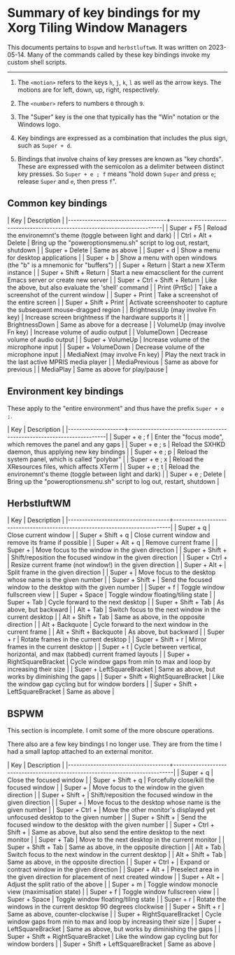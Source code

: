 # Summary of key bindings for my Xorg Tiling Window Managers

This documents pertains to `bspwm` and `herbstluftwm`.  It was written
on 2023-05-14.  Many of the commands called by these key bindings
invoke my custom shell scripts.

* * *

1. The `<motion>` refers to the keys `h`, `j`, `k`, `l` as well as the
   arrow keys.  The motions are for left, down, up, right,
   respectively.

2. The `<number>` refers to numbers `0` through `9`.

3. The "Super" key is the one that typically has the "Win" notation or
   the Windows logo.

4. Key bindings are expressed as a combination that includes the plus
   sign, such as `Super + d`.

5. Bindings that involve chains of key presses are known as "key
   chords".  These are expressed with the semicolon as a delimiter
   between distinct key presses.  So `Super + e ; f` means "hold down
   `Super` and press `e`; release `Super` and `e`, then press `f`".

## Common key bindings

| Key                               | Description                                                               |
|-----------------------------------+---------------------------------------------------------------------------|
| Super + F5                        | Reload the environemnt's theme (toggle between light and dark)            |
| Ctrl + Alt + Delete               | Bring up the "poweroptionsmenu.sh" script to log out, restart, shutdown      |
| Super + Delete                    | Same as above                                                             |
| Super + d                         | Show a menu for desktop applications                                      |
| Super + b                         | Show a menu with open windows (the "b" is a mnemonic for "buffers")       |
| Super + Return                    | Start a new XTerm instance                                                |
| Super + Shift + Return            | Start a new emacsclient for the current Emacs server or create new server |
| Super + Ctrl + Shift + Return     | Like the above, but also evaluate the 'shell' command                     |
| Print (PrtSc)                     | Take a screenshot of the current window                                   |
| Super + Print                     | Take a screenshot of the entire screen                                    |
| Super + Shift + Print             | Activate screenshooter to capture the subsequent mouse-dragged region     |
| BrightnessUp (may involve Fn key) | Increase screen brightness if the hardware supports it                    |
| BrightnessDown                    | Same as above for a decrease                                              |
| VolumeUp (may involve Fn key)     | Increase volume of audio output                                           |
| VolumeDown                        | Decrease volume of audio output                                           |
| Super + VolumeUp                  | Increase volume of the microphone input                                   |
| Super + VolumeDown                | Decrease volume of the microphone input                                   |
| MediaNext (may involve Fn key)    | Play the next track in the last active MPRIS media player                 |
| MediaPrevious                     | Same as above for previous                                                |
| MediaPlay                         | Same as above for play/pause                                              |

## Environment key bindings

These apply to the "entire environment" and thus have the prefix
`Super + e ;`.

| Key                | Description                                                          |
|--------------------+----------------------------------------------------------------------|
| Super + e ; f      | Enter the "focus mode", which removes the panel and any gaps         |
| Super + e ; s      | Reload the SXHKD daemon, thus applying new key bindings              |
| Super + e ; p      | Reload the system panel, which is called "polybar"                   |
| Super + e ; x      | Reload the XResources files, which affects XTerm                     |
| Super + e ; t      | Reload the environemnt's theme (toggle between light and dark)       |
| Super + e ; Delete | Bring up the "poweroptionsmenu.sh" script to log out, restart, shutdown |

## HerbstluftWM

| Key                                | Description                                                                 |
|------------------------------------+-----------------------------------------------------------------------------|
| Super + q                          | Close current window                                                        |
| Super + Shift + q                  | Close current window and remove its frame if possible                       |
| Super + Alt + q                    | Remove current frame                                                        |
| Super + <motion>                   | Move focus to the window in the given direction                             |
| Super + Shift + <motion>           | Shift/reposition the focused window in the given direction                  |
| Super + Ctrl + <motion>            | Resize current frame (not window!) in the given direction                   |
| Super + Alt + <motion>             | Split frame in the given direction                                          |
| Super + <number>                   | Move focus to the desktop whose name is the given number                    |
| Super + Shift + <number>           | Send the focused window to the desktop with the given number                |
| Super + f                          | Toggle window fullscreen view                                               |
| Super + Space                      | Toggle window floating/tiling state                                         |
| Super + Tab                        | Cycle forward to the next desktop                                           |
| Super + Shift + Tab                | As above, but backward                                                      |
| Alt + Tab                          | Switch focus to the next window in the current desktop                      |
| Alt + Shift + Tab                  | Same as above, in the opposite direction                                    |
| Alt + Backquote                    | Cycle forward to the next window in the current frame                       |
| Alt + Shift + Backquote            | As above, but backward                                                      |
| Super + r                          | Rotate frames in the current desktop                                        |
| Super + Shift + r                  | Mirror frames in the current desktop                                        |
| Super + t                          | Cycle between vertical, horizontal, and max (tabbed) current framed layouts |
| Super + RightSquareBracket         | Cycle window gaps from min to max and loop by increasing their size         |
| Super + LeftSquareBracket          | Same as above, but works by diminishing the gaps                            |
| Super + Shift + RightSquareBracket | Like the window gap cycling but for window borders                          |
| Super + Shift + LeftSquareBracket  | Same as above                                                               |

## BSPWM

This section is incomplete.  I omit some of the more obscure
operations.

There also are a few key bindings I no longer use.  They are from the
time I had a small laptop attached to an external monitor.

| Key                                | Description                                                                  |
|------------------------------------+------------------------------------------------------------------------------|
| Super + q                          | Close the focused window                                                     |
| Super + Shift + q                  | Forcefully close/kill the focused window                                     |
| Super + <motion>                   | Move focus to the window in the given direction                              |
| Super + Shift + <motion>           | Shift/reposition the focused window in the given direction                   |
| Super + <number>                   | Move focus to the desktop whose name is the given number                     |
| Super + Ctrl + <number>            | Move the other monitor's displayed yet unfocused desktop to the given number |
| Super + Shift + <number>           | Send the focused window to the desktop with the given number                 |
| Super + Ctrl + Shift + <number>    | Same as above, but also send the entire desktop to the next monitor          |
| Super + Tab                        | Move to the next desktop in the current monitor                              |
| Super + Shift + Tab                | Same as above, in the opposite direction                                     |
| Alt + Tab                          | Switch focus to the next window in the current desktop                       |
| Alt + Shift + Tab                  | Same as above, in the opposite direction                                     |
| Super + Ctrl + <motion>            | Expand or contract window in the given direction                             |
| Super + Alt + <motion>             | Preselect area in the given direction for placement of next created window   |
| Super + Alt + <number>             | Adjust the split ratio of the above                                          |
| Super + m                          | Toggle window monocle view (maximisation state)                              |
| Super + f                          | Toggle window fullscreen view                                                |
| Super + Space                      | Toggle window floating/tiling state                                          |
| Super + r                          | Rotate the windows in the current desktop 90 degrees clockwise               |
| Super + Shift + r                  | Same as above, counter-clockwise                                             |
| Super + RightSquareBracket         | Cycle window gaps from min to max and loop by increasing their size          |
| Super + LeftSquareBracket          | Same as above, but works by diminishing the gaps                             |
| Super + Shift + RightSquareBracket | Like the window gap cycling but for window borders                           |
| Super + Shift + LeftSquareBracket  | Same as above                                                                |

